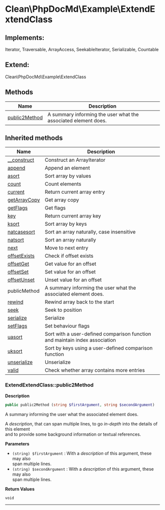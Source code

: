 # Clean\PhpDocMd\Example\ExtendExtendClass  



## Implements:
Iterator, Traversable, ArrayAccess, SeekableIterator, Serializable, Countable

## Extend:

Clean\PhpDocMd\Example\ExtendClass

## Methods

| Name | Description |
|------|-------------|
|[public2Method](#extendextendclasspublic2method)|A summary informing the user what the associated element does.|

## Inherited methods

| Name | Description |
|------|-------------|
| [__construct](https://secure.php.net/manual/en/arrayiterator.__construct.php) | Construct an ArrayIterator |
| [append](https://secure.php.net/manual/en/arrayiterator.append.php) | Append an element |
| [asort](https://secure.php.net/manual/en/arrayiterator.asort.php) | Sort array by values |
| [count](https://secure.php.net/manual/en/arrayiterator.count.php) | Count elements |
| [current](https://secure.php.net/manual/en/arrayiterator.current.php) | Return current array entry |
| [getArrayCopy](https://secure.php.net/manual/en/arrayiterator.getarraycopy.php) | Get array copy |
| [getFlags](https://secure.php.net/manual/en/arrayiterator.getflags.php) | Get flags |
| [key](https://secure.php.net/manual/en/arrayiterator.key.php) | Return current array key |
| [ksort](https://secure.php.net/manual/en/arrayiterator.ksort.php) | Sort array by keys |
| [natcasesort](https://secure.php.net/manual/en/arrayiterator.natcasesort.php) | Sort an array naturally, case insensitive |
| [natsort](https://secure.php.net/manual/en/arrayiterator.natsort.php) | Sort an array naturally |
| [next](https://secure.php.net/manual/en/arrayiterator.next.php) | Move to next entry |
| [offsetExists](https://secure.php.net/manual/en/arrayiterator.offsetexists.php) | Check if offset exists |
| [offsetGet](https://secure.php.net/manual/en/arrayiterator.offsetget.php) | Get value for an offset |
| [offsetSet](https://secure.php.net/manual/en/arrayiterator.offsetset.php) | Set value for an offset |
| [offsetUnset](https://secure.php.net/manual/en/arrayiterator.offsetunset.php) | Unset value for an offset |
|publicMethod|A summary informing the user what the associated element does.|
| [rewind](https://secure.php.net/manual/en/arrayiterator.rewind.php) | Rewind array back to the start |
| [seek](https://secure.php.net/manual/en/arrayiterator.seek.php) | Seek to position |
| [serialize](https://secure.php.net/manual/en/arrayiterator.serialize.php) | Serialize |
| [setFlags](https://secure.php.net/manual/en/arrayiterator.setflags.php) | Set behaviour flags |
| [uasort](https://secure.php.net/manual/en/arrayiterator.uasort.php) | Sort with a user-defined comparison function and maintain index association |
| [uksort](https://secure.php.net/manual/en/arrayiterator.uksort.php) | Sort by keys using a user-defined comparison function |
| [unserialize](https://secure.php.net/manual/en/arrayiterator.unserialize.php) | Unserialize |
| [valid](https://secure.php.net/manual/en/arrayiterator.valid.php) | Check whether array contains more entries |



### ExtendExtendClass::public2Method  

**Description**

```php
public public2Method (string $firstArgument, string $secondArgument)
```

A summary informing the user what the associated element does. 

A *description*, that can span multiple lines, to go _in-depth_ into the details of this element  
and to provide some background information or textual references. 

**Parameters**

* `(string) $firstArgument`
: With a *description* of this argument, these may also  
span multiple lines.  
* `(string) $secondArgument`
: With a *description* of this argument, these may also  
span multiple lines.  

**Return Values**

`void`




<hr />

